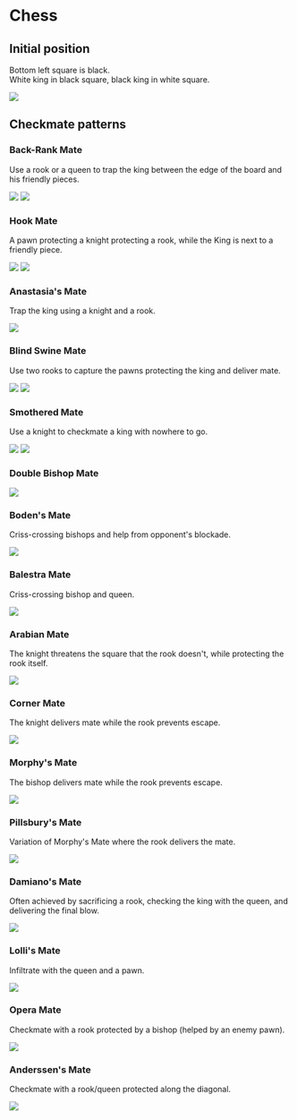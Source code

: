 # Chess

## Initial position
Bottom left square is black.  
White king in black square, black king in white square.

![](http://www.fen-to-image.com/image/30/single/coords/rnbqkbnr/pppppppp/8/8/8/8/PPPPPPPP/RNBQKBNR)

## Checkmate patterns

### Back-Rank Mate

Use a rook or a queen to trap the king between the edge of the board and his friendly pieces.

![](http://www.fen-to-image.com/image/30/single/4R1k1/5ppp/8/8/8/8/8/6K1)
![](http://www.fen-to-image.com/image/30/single/5R1k/6pp/8/8/8/8/8/6K1)

### Hook Mate

A pawn protecting a knight protecting a rook, while the King is next to a friendly piece.

![](http://www.fen-to-image.com/image/30/single/4R3/4kp2/5N2/4P3/8/8/8/6K1)
![](http://www.fen-to-image.com/image/30/single/4R3/4kp2/3p1N2/6P2/8/8/8/6K1)

### Anastasia's Mate

Trap the king using a knight and a rook.

![](http://www.fen-to-image.com/image/30/single/5r2/4Nppk/8/7R/8/8/8/6K1)

### Blind Swine Mate

Use two rooks to capture the pawns protecting the king and deliver mate.

![](http://www.fen-to-image.com/image/30/single/5rk1/RR4pp/8/8/8/8/8/6K1)
![](http://www.fen-to-image.com/image/30/single/5rk1/6RR/8/8/8/8/8/6K1)

### Smothered Mate

Use a knight to checkmate a king with nowhere to go.

![](http://www.fen-to-image.com/image/30/single/6rk/5Npp/8/8/8/8/8/6K1)
![](http://www.fen-to-image.com/image/30/single/5rkr/4Nppp/8/8/8/8/8/6K1)

### Double Bishop Mate
![](http://www.fen-to-image.com/image/30/single/7k/7p/4B3/4B3/8/8/8/6K1)

### Boden's Mate

Criss-crossing bishops and help from opponent's blockade.

![](http://www.fen-to-image.com/image/30/single/2kr4/3p4/B7/8/5B2/8/8/6K1)

### Balestra Mate

Criss-crossing bishop and queen.

![](http://www.fen-to-image.com/image/30/single/5k2/8/3B2Q1/8/8/8/8/6K1)

### Arabian Mate

The knight threatens the square that the rook doesn't, while protecting the rook itself.

![](http://www.fen-to-image.com/image/30/single/7k/7R/5N2/8/8/8/8/6K1)

### Corner Mate

The knight delivers mate while the rook prevents escape.

![](http://www.fen-to-image.com/image/30/single/7k/5N1p/8/8/8/8/8/6RK)

### Morphy's Mate

The bishop delivers mate while the rook prevents escape.

![](http://www.fen-to-image.com/image/30/single/7k/7p/5B2/8/8/8/8/6RK)

### Pillsbury's Mate

Variation of Morphy's Mate where the rook delivers the mate.

![](http://www.fen-to-image.com/image/30/single/5rk1/5p1p/5B2/8/8/8/8/6RK)

### Damiano's Mate

Often achieved by sacrificing a rook, checking the king with the queen, and delivering the final blow.

![](http://www.fen-to-image.com/image/30/single/5rk1/6pQ/6P1/8/8/8/8/6K1)

### Lolli's Mate

Infiltrate with the queen and a pawn.

![](http://www.fen-to-image.com/image/30/single/6k1/5pQ1/5Pp1/8/8/8/8/6K1)

### Opera Mate

Checkmate with a rook protected by a bishop (helped by an enemy pawn).

![](http://www.fen-to-image.com/image/30/single/3Rk3/5p2/8/6B1/8/8/8/6K1)

### Anderssen's Mate

Checkmate with a rook/queen protected along the diagonal.

![](http://www.fen-to-image.com/image/30/single/6kR/6P1/5K2/8/8/8/8/8)

